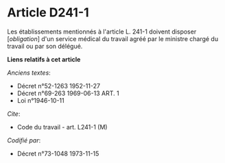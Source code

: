 # Article D241-1

Les établissements mentionnés à l'article L. 241-1 doivent disposer [*obligation*] d'un service médical du travail agréé par
le ministre chargé du travail ou par son délégué.

**Liens relatifs à cet article**

_Anciens textes_:

  - Décret n°52-1263 1952-11-27
  - Décret n°69-263 1969-06-13 ART. 1
  - Loi n°1946-10-11

_Cite_:

  - Code du travail - art. L241-1 (M)

_Codifié par_:

  - Décret n°73-1048 1973-11-15
